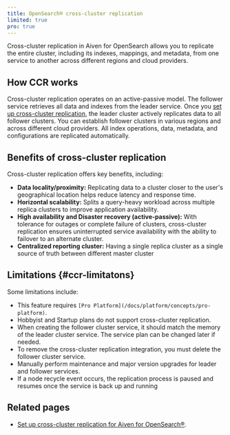 ```yaml
---
title: OpenSearch® cross-cluster replication
limited: true
pro: true
---
```


Cross-cluster replication in Aiven for OpenSearch allows you to replicate the entire cluster, including its indexes, mappings, and metadata, from one service to another across different regions and cloud providers.

## How CCR works

Cross-cluster replication operates on an active-passive model. The follower service
retrieves all data and indexes from the leader service. Once you
[set up cross-cluster replication](/docs/products/opensearch/howto/setup-cross-cluster-replication-opensearch), the leader cluster actively
replicates data to all follower clusters. You can establish follower clusters
in various regions and across different cloud providers. All index operations, data,
metadata, and configurations are replicated automatically.

## Benefits of cross-cluster replication

Cross-cluster replication offers key benefits, including:

-  **Data locality/proximity:** Replicating data to a cluster closer to
   the user's geographical location helps reduce latency and response
   time.
-  **Horizontal scalability:** Splits a query-heavy workload across
   multiple replica clusters to improve application availability.
-  **High availability and Disaster recovery (active-passive):** With
   tolerance for outages or complete failure of clusters, cross-cluster
   replication ensures uninterrupted service availability with the
   ability to failover to an alternate cluster.
-  **Centralized reporting cluster:** Having a single replica cluster
   as a single source of truth between different master cluster

## Limitations {#ccr-limitatons}

Some limitations include:

- This feature requires `[Pro Platform](/docs/platform/concepts/pro-platform)`.
- Hobbyist and Startup plans do not support cross-cluster replication.
- When creating the follower cluster service, it should match the memory of the leader
  cluster service. The service plan can be changed later if needed.
- To remove the cross-cluster replication integration, you must delete the follower
  cluster service.
- Manually perform maintenance and major version upgrades for leader and follower services.
- If a node recycle event occurs, the replication process is paused and resumes once
  the service is back up and running

## Related pages

- [Set up cross-cluster replication for Aiven for OpenSearch®](/docs/products/opensearch/howto/setup-cross-cluster-replication-opensearch).
